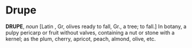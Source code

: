 # Drupe

**DRUPE**, _noun_ \[Latin , Gr, olives ready to fall, Gr., a tree; to fall.\] In botany, a pulpy pericarp or fruit without valves, containing a nut or stone with a kernel; as the plum, cherry, apricot, peach, almond, olive, etc.
